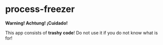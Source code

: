 # process-freezer

**Warning! Achtung! ¡Cuidado!**

This app consists of **trashy code**! Do not use it if you do not know what is for!
